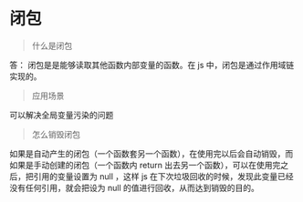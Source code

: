 # 闭包

> 什么是闭包

答： 闭包是是能够读取其他函数内部变量的函数。在 js 中，闭包是通过作用域链实现的。

> 应用场景

可以解决全局变量污染的问题

> 怎么销毁闭包

如果是自动产生的闭包（一个函数套另一个函数），在使用完以后会自动销毁，而如果是手动创建的闭包（一个函数内 return 出去另一个函数），可以在使用完之后，把引用的变量设置为 null ，这样 js 在下次垃圾回收的时候，发现此变量已经没有任何引用，就会把设为 null 的值进行回收，从而达到销毁的目的。
